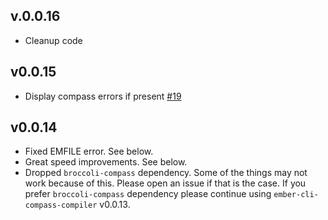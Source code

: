 ## v.0.0.16

* Cleanup code

## v0.0.15

* Display compass errors if present [#19](https://github.com/quaertym/ember-cli-compass-compiler/pull/19)

## v0.0.14

* Fixed EMFILE error. See below.
* Great speed improvements. See below.
* Dropped `broccoli-compass` dependency. Some of the things may not work because of this. Please
open an issue if that is the case. If you prefer `broccoli-compass` dependency please continue
using `ember-cli-compass-compiler` v0.0.13. 
